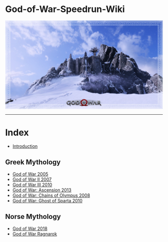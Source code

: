 # God-of-War-Speedrun-Wiki
![Image of header](https://github.com/rbastronomy/God-of-War-Speedrun-Wiki/blob/main/images/mimir-mountain.jpg)
- - - -
# Index
- [Introduction](#introduction)
## Greek Mythology
- [God of War 2005]()
- [God of War II 2007]()
- [God of War III 2010]()
- [God of War: Ascension 2013]()
- [God of War: Chains of Olympus 2008]()
- [God of War: Ghost of Sparta 2010]()

## Norse Mythology
- [God of War 2018](https://github.com/rbastronomy/God-of-War-Speedrun-Wiki/tree/main#god-of-war-2018)
- [God of War Ragnarok](https://github.com/rbastronomy/God-of-War-Speedrun-Wiki/tree/main#god-of-war-ragnarok)

